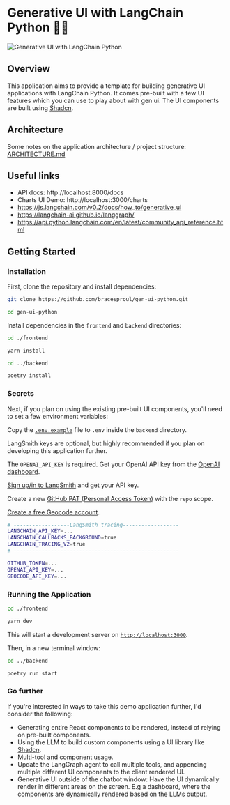 # Generative UI with LangChain Python 🦜🔗

![Generative UI with LangChain Python](./frontend/public/gen_ui_diagram.png)

## Overview

This application aims to provide a template for building generative UI applications with LangChain Python.
It comes pre-built with a few UI features which you can use to play about with gen ui. The UI components are built using [Shadcn](https://ui.shadcn.com/).

## Architecture

Some notes on the application architecture / project structure: [ARCHITECTURE.md](./ARCHITECTURE.md)

## Useful links
- API docs: http://localhost:8000/docs
- Charts UI Demo: http://localhost:3000/charts
- https://js.langchain.com/v0.2/docs/how_to/generative_ui
- https://langchain-ai.github.io/langgraph/
- https://api.python.langchain.com/en/latest/community_api_reference.html

## Getting Started

### Installation

First, clone the repository and install dependencies:

```bash
git clone https://github.com/bracesproul/gen-ui-python.git

cd gen-ui-python
```

Install dependencies in the `frontend` and `backend` directories:

```bash
cd ./frontend

yarn install
```

```bash
cd ../backend

poetry install
```

### Secrets

Next, if you plan on using the existing pre-built UI components, you'll need to set a few environment variables:

Copy the [`.env.example`](./backend/.env.example) file to `.env` inside the `backend` directory.

LangSmith keys are optional, but highly recommended if you plan on developing this application further.

The `OPENAI_API_KEY` is required. Get your OpenAI API key from the [OpenAI dashboard](https://platform.openai.com/login?launch).

[Sign up/in to LangSmith](https://smith.langchain.com/) and get your API key.

Create a new [GitHub PAT (Personal Access Token)](https://github.com/settings/tokens/new) with the `repo` scope.

[Create a free Geocode account](https://geocode.xyz/api).

```bash
# ------------------LangSmith tracing------------------
LANGCHAIN_API_KEY=...
LANGCHAIN_CALLBACKS_BACKGROUND=true
LANGCHAIN_TRACING_V2=true
# -----------------------------------------------------

GITHUB_TOKEN=...
OPENAI_API_KEY=...
GEOCODE_API_KEY=...
```

### Running the Application

```bash
cd ./frontend

yarn dev
```

This will start a development server on [`http://localhost:3000`](http://localhost:3000).

Then, in a new terminal window:

```bash
cd ../backend

poetry run start
```

### Go further

If you're interested in ways to take this demo application further, I'd consider the following:

- Generating entire React components to be rendered, instead of relying on pre-built components.
- Using the LLM to build custom components using a UI library like [Shadcn](https://ui.shadcn.com/).
- Multi-tool and component usage.
- Update the LangGraph agent to call multiple tools, and appending multiple different UI components to the client rendered UI.
- Generative UI outside of the chatbot window: Have the UI dynamically render in different areas on the screen. E.g a dashboard, where the components are dynamically rendered based on the LLMs output.
